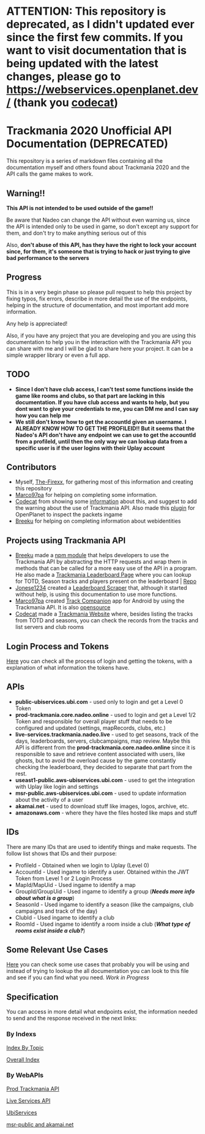 # ATTENTION: This repository is deprecated, as I didn't updated ever since the first few commits. If you want to visit documentation that is being updated with the latest changes, please go to https://webservices.openplanet.dev/ (thank you [codecat](https://github.com/codecat))

# Trackmania 2020 Unofficial API Documentation (DEPRECATED)

This repository is a series of markdown files containing all the documentation myself and others found about Trackmania 2020 and the API calls the game makes to work.

## Warning!!

**This API is not intended to be used outside of the game!!**

Be aware that Nadeo can change the API without even warning us, since the API is intended only to be used in game, so don't except any support for them, and don't try to make anything serious out of this

Also, **don't abuse of this API, has they have the right to lock your account since, for them, it's someone that is trying to hack or just trying to give bad performance to the servers**

## Progress

This is in a very begin phase so please pull request to help this project by fixing typos, fix errors, describe in more detail the use of the endpoints, helping in the structure of documentation, and most important add more information.

Any help is appreciated!

Also, if you have any project that you are developing and you are using this documentation to help you in the interaction with the Trackmania API you can share with me and I will be glad to share here your project. It can be a simple wrapper library or even a full app. 

## TODO

* **Since I don't have club access, I can't test some functions inside the game like rooms and clubs, so that part are lacking in this documentation. If you have club access and wants to help, but you dont want to give your credentials to me, you can DM me and I can say how you can help me**
* **We still don't know how to get the accountId given an username. I ALREADY KNOW HOW TO GET THE PROFILEID!! But it seems that the Nadeo's API don't have any endpoint we can use to get the accountId from a profileId, until then the only way we can lookup data from a specific user is if the user logins with their Uplay account**

## Contributors

* Myself, [The-Firexx](https://github.com/The-Firexx), for gathering most of this information and creating this repository
* [Marco97pa](https://github.com/marco97pa) for helping on completing some information.
* [Codecat](https://github.com/codecat) from showing some [information](https://gist.github.com/codecat/4dfd3719e1f8d9e5ef439d639abe0de4) about this, and suggest to add the warning about the use of Trackmania API. Also made this [plugin](https://openplanet.nl/files/49) for OpenPlanet to inspect the packets ingame
* [Breeku](https://github.com/breeku) for helping on completing information about webidentities

## Projects using Trackmania API

* [Breeku](https://github.com/breeku/) made a [npm module](https://github.com/breeku/trackmania-api-node) that helps developers to use the Trackmania API by abstracting the HTTP requests and wrap them in methods that can be called for a more easy use of the API in a program. He also made a [Trackmania Leaderboard Page](https://opentrackmania.com/) where you can lookup for TOTD, Season tracks and players present on the leaderboard | [Repo](https://github.com/breeku/opentrackmania)
* [Jonese1234](https://github.com/jonese1234/) created a [Leaderboard Scraper](https://github.com/jonese1234/Trackmania-2020-Leaderboard-Scraper) that, although it started without help, is using this documentation to use more functions.
* [Marco97pa](https://github.com/marco97pa) created [Track Companion](https://play.google.com/store/apps/details?id=com.marco97pa.trackmania) app for Android by using the Trackmania API. It is also [opensource](https://github.com/marco97pa/Track-Companion)
* [Codecat](https://github.com/codecat) made a [Trackmania Website](http://trackmania.io) where, besides listing the tracks from TOTD and seasons, you can check the records from the tracks and list servers and club rooms

## Login Process and Tokens

[Here](Login.md) you can check all the process of login and getting the tokens, with a explanation of what information the tokens have.

## APIs

* **public-ubiservices.ubi.com** - used only to login and get a Level 0 Token
* **prod-trackmania.core.nadeo.online** - used to login and get a Level 1/2 Token and responsible for overall player stuff that needs to be configured and updated (settings, mapRecords, clubs, etc.)
* **live-services.trackmania.nadeo.live** - used to get seasons, track of the days, leaderboards, servers, clubcampaigns, map review. Maybe this API is different from the **prod-trackmania.core.nadeo.online** since it is responsible to save and retrieve content associated with users, like ghosts, but to avoid the overload cause by the game constantly checking the leaderboard, they decided to separate that part from the rest.
* **useast1-public.aws-ubiservices.ubi.com** - used to get the integration with Uplay like login and settings
* **msr-public.aws-ubiservices.ubi.com** - used to update information about the activity of a user
* **akamai.net** - used to download stuff like images, logos, archive, etc.
* **amazonaws.com** - where they have the files hosted like maps and stuff

## IDs

There are many IDs that are used to identify things and make requests. The follow list shows that IDs and their purpose:

* ProfileId - Obtained when we login to Uplay (Level 0)
* AccountId - Used ingame to identify a user. Obtained within the JWT Token from Level 1 or 2 Login Process
* MapId/MapUid - Used ingame to identify a map
* GroupId/GroupUid - Used ingame to identify a group (***Needs more info about what is a group***)
* SeasonId - Used ingame to identify a season (like the campaigns, club campaigns and track of the day)
* ClubId - Used ingame to identify a club
* RoomId - Used ingame to identify a room inside a club (***What type of rooms exist inside a club?***)

## Some Relevant Use Cases

[Here](UseCases.md) you can check some use cases that probably you will be using and instead of trying to lookup the all documentation you can look to this file and see if you can find what you need. *Work in Progress*

## Specification

You can access in more detail what endpoints exist, the information needed to send and the response received in the next links:

### By Indexs

[Index By Topic](TopicIndex.md)

[Overall Index](Index.md)

### By WebAPIs

[Prod Trackmania API](ProdTrackmania.md)

[Live Services API](LiveServices.md)

[UbiServices](UbiServices.md)

[msr-public and akamai.net](MSR-Akamai.md)
